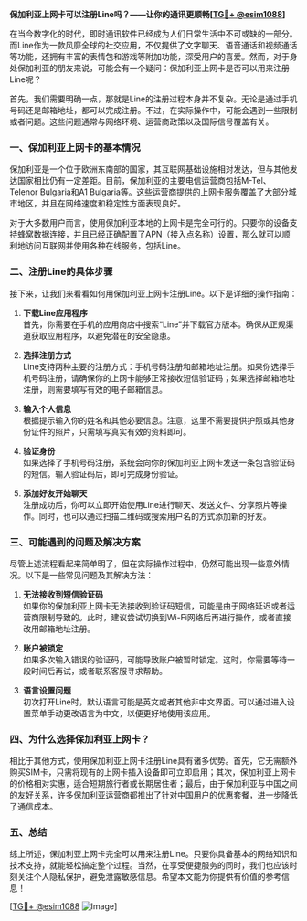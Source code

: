 **保加利亚上网卡可以注册Line吗？——让你的通讯更顺畅[[TG💪+ @esim1088](https://t.me/s/esim1088)]**

在当今数字化的时代，即时通讯软件已经成为人们日常生活中不可或缺的一部分。而Line作为一款风靡全球的社交应用，不仅提供了文字聊天、语音通话和视频通话等功能，还拥有丰富的表情包和游戏等附加功能，深受用户的喜爱。然而，对于身处保加利亚的朋友来说，可能会有一个疑问：保加利亚上网卡是否可以用来注册Line呢？

首先，我们需要明确一点，那就是Line的注册过程本身并不复杂。无论是通过手机号码还是邮箱地址，都可以完成注册。不过，在实际操作中，可能会遇到一些限制或者问题。这些问题通常与网络环境、运营商政策以及国际信号覆盖有关。

### 一、保加利亚上网卡的基本情况

保加利亚是一个位于欧洲东南部的国家，其互联网基础设施相对发达，但与其他发达国家相比仍有一定差距。目前，保加利亚的主要电信运营商包括M-Tel、Telenor Bulgaria和A1 Bulgaria等。这些运营商提供的上网卡服务覆盖了大部分城市地区，并且在网络速度和稳定性方面表现良好。

对于大多数用户而言，使用保加利亚本地的上网卡是完全可行的。只要你的设备支持蜂窝数据连接，并且已经正确配置了APN（接入点名称）设置，那么就可以顺利地访问互联网并使用各种在线服务，包括Line。

### 二、注册Line的具体步骤

接下来，让我们来看看如何用保加利亚上网卡注册Line。以下是详细的操作指南：

1. **下载Line应用程序**  
   首先，你需要在手机的应用商店中搜索“Line”并下载官方版本。确保从正规渠道获取应用程序，以避免潜在的安全隐患。

2. **选择注册方式**  
   Line支持两种主要的注册方式：手机号码注册和邮箱地址注册。如果你选择手机号码注册，请确保你的上网卡能够正常接收短信验证码；如果选择邮箱地址注册，则需要填写有效的电子邮箱信息。

3. **输入个人信息**  
   根据提示输入你的姓名和其他必要信息。注意，这里不需要提供护照或其他身份证件的照片，只需填写真实有效的资料即可。

4. **验证身份**  
   如果选择了手机号码注册，系统会向你的保加利亚上网卡发送一条包含验证码的短信。输入验证码后，即可完成身份验证。

5. **添加好友开始聊天**  
   注册成功后，你可以立即开始使用Line进行聊天、发送文件、分享照片等操作。同时，也可以通过扫描二维码或搜索用户名的方式添加新的好友。

### 三、可能遇到的问题及解决方案

尽管上述流程看起来简单明了，但在实际操作过程中，仍然可能出现一些意外情况。以下是一些常见问题及其解决方法：

1. **无法接收到短信验证码**  
   如果你的保加利亚上网卡无法接收到验证码短信，可能是由于网络延迟或者运营商限制导致的。此时，建议尝试切换到Wi-Fi网络后再进行操作，或者直接改用邮箱地址注册。

2. **账户被锁定**  
   如果多次输入错误的验证码，可能导致账户被暂时锁定。这时，你需要等待一段时间后再试，或者联系客服寻求帮助。

3. **语言设置问题**  
   初次打开Line时，默认语言可能是英文或者其他非中文界面。可以通过进入设置菜单手动更改语言为中文，以便更好地使用该应用。

### 四、为什么选择保加利亚上网卡？

相比于其他方式，使用保加利亚上网卡注册Line具有诸多优势。首先，它无需额外购买SIM卡，只需将现有的上网卡插入设备即可立即启用；其次，保加利亚上网卡的价格相对实惠，适合短期旅行者或长期居住者；最后，由于保加利亚与中国之间的友好关系，许多保加利亚运营商都推出了针对中国用户的优惠套餐，进一步降低了通信成本。

### 五、总结

综上所述，保加利亚上网卡完全可以用来注册Line。只要你具备基本的网络知识和技术支持，就能轻松搞定整个过程。当然，在享受便捷服务的同时，我们也应该时刻关注个人隐私保护，避免泄露敏感信息。希望本文能为你提供有价值的参考信息！

[[TG💪+ @esim1088](https://t.me/s/esim1088) ![Image](https://i.postimg.cc/4NQfJmqS/Snipaste-2025-05-13-00-14-12.png)]